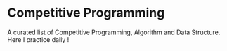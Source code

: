 # Competitive Programming

A curated list of Competitive Programming, Algorithm and Data Structure. Here I practice daily ! 
